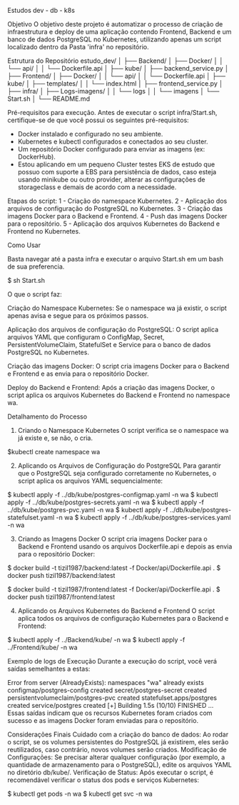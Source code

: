 
Estudos dev - db - k8s 

Objetivo
O objetivo deste projeto é automatizar o processo de criação de infraestrutura e deploy de uma aplicação contendo Frontend, Backend e um banco de dados PostgreSQL no Kubernetes, utilizando apenas um script localizado dentro da Pasta 'infra' no repositório. 

Estrutura do Repositório
estudo_dev/
│
├── Backend/
│   ├── Docker/
│   │   └── api/
│   │       └── Dockerfile.api
│   ├── kube/
│   ├── backend_service.py
│
├── Frontend/
│   ├── Docker/
│   │   └── api/
│   │       └── Dockerfile.api
│   ├── kube/
│   ├── templates/
│   │   └── index.html
│   ├── frontend_service.py
│
├── infra/
│   ├── Logs-imagens/
│   │   └── logs
│   │   └── imagens
│   └── Start.sh
│
└── README.md



Pré-requisitos para execução. 
Antes de executar o script infra/Start.sh,  certifique-se de que você possui os seguintes pré-requisitos:

- Docker instalado e configurado no seu ambiente.
- Kubernetes e kubectl configurados e conectados ao seu cluster.
- Um repositório Docker configurado para enviar as imagens (ex: DockerHub).
- Estou aplicando em um pequeno Cluster testes EKS de estudo que possuo com suporte a EBS para persistência de dados, caso esteja usando minikube ou outro provider, alterar as configurações de storageclass e demais de acordo com a necessidade.


Etapas do script: 
1 - Criação do namespace Kubernetes.
2 - Aplicação dos arquivos de configuração do PostgreSQL no Kubernetes. 
3 - Criação das imagens Docker para o Backend e Frontend.
4 - Push das imagens Docker para o repositório.
5 - Aplicação dos arquivos Kubernetes do Backend e Frontend no Kubernetes.



Como Usar

Basta navegar até a pasta infra e executar o arquivo Start.sh em um bash de sua preferencia. 

$ sh Start.sh


O que o script faz:

Criação do Namespace Kubernetes: Se o namespace wa já existir, o script apenas avisa e segue para os próximos passos.

Aplicação dos arquivos de configuração do PostgreSQL: O script aplica arquivos YAML que configuram o ConfigMap, Secret, PersistentVolumeClaim, StatefulSet e Service para o banco de dados PostgreSQL no Kubernetes.

Criação das imagens Docker: O script cria imagens Docker para o Backend e Frontend e as envia para o repositório Docker.

Deploy do Backend e Frontend: Após a criação das imagens Docker, o script aplica os arquivos Kubernetes do Backend e Frontend no namespace wa.


Detalhamento do Processo

1. Criando o Namespace Kubernetes
O script verifica se o namespace wa já existe e, se não, o cria.

$kubectl create namespace wa


2. Aplicando os Arquivos de Configuração do PostgreSQL
Para garantir que o PostgreSQL seja configurado corretamente no Kubernetes, o script aplica os arquivos YAML sequencialmente:

$ kubectl apply -f ../db/kube/postgres-configmap.yaml -n wa
$ kubectl apply -f ../db/kube/postgres-secrets.yaml -n wa
$ kubectl apply -f ../db/kube/postgres-pvc.yaml -n wa
$ kubectl apply -f ../db/kube/postgres-statefulset.yaml -n wa
$ kubectl apply -f ../db/kube/postgres-services.yaml -n wa


3. Criando as Imagens Docker
O script cria imagens Docker para o Backend e Frontend usando os arquivos Dockerfile.api e depois as envia para o repositório Docker:

$ docker build -t tizil1987/backend:latest -f Docker/api/Dockerfile.api .
$ docker push tizil1987/backend:latest

$ docker build -t tizil1987/frontend:latest -f Docker/api/Dockerfile.api .
$ docker push tizil1987/frontend:latest


4. Aplicando os Arquivos Kubernetes do Backend e Frontend
O script aplica todos os arquivos de configuração Kubernetes para o Backend e Frontend:

$ kubectl apply -f ../Backend/kube/ -n wa
$ kubectl apply -f ../Frontend/kube/ -n wa


Exemplo de logs de Execução
Durante a execução do script, você verá saídas semelhantes a estas:

Error from server (AlreadyExists): namespaces "wa" already exists
configmap/postgres-config created
secret/postgres-secret created
persistentvolumeclaim/postgres-pvc created
statefulset.apps/postgres created
service/postgres created
[+] Building 1.5s (10/10) FINISHED
...
Essas saídas indicam que os recursos Kubernetes foram criados com sucesso e as imagens Docker foram enviadas para o repositório.



Considerações Finais
Cuidado com a criação do banco de dados: Ao rodar o script, se os volumes persistentes do PostgreSQL já existirem, eles serão reutilizados, caso contrário, novos volumes serão criados.
Modificação de Configurações: Se precisar alterar qualquer configuração (por exemplo, a quantidade de armazenamento para o PostgreSQL), edite os arquivos YAML no diretório db/kube/.
Verificação de Status: Após executar o script, é recomendável verificar o status dos pods e serviços Kubernetes:

$ kubectl get pods -n wa
$ kubectl get svc -n wa
